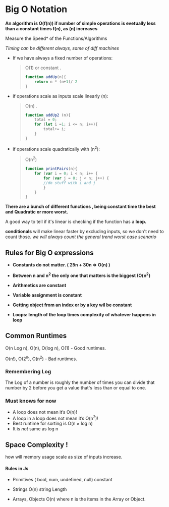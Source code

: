 # Big O Notation

**An algorithm is O(f(n)) if number of simple operations is evetually less than a constant times f(n), as (n) increases**

Measure the Speed* of the Functions/Algorithms

*Timing can be different always, same of diff machines*



- If we have always a fixed number of operations:
  
  > O(1) or constant .
  > 
  > ```js
  > function addUp(n){
  >     return n * (n+1)/ 2
  > }
  > ```

- if operations scale as inputs scale linearly (n):
  
  > O(n) .
  > 
  > ```js
  > function addUp2 (n){
  >     total = 0;
  >     for (let i =1; i <= n; i++){
  >         total+= i;
  >     }
  > }
  > ```

- if operations scale quadratically with (n<sup>2</sup>):
  
  > O(n<sup>2</sup>)
  > 
  > ```js
  > function printPairs(n){
  >     for (var i = 0; i < n; i++ {
  >         for (var j = 0; j < n; j++) {
  >         //do stuff with i and j
  >         }
  >     }
  > }
  > ```



**There are a bunch of different functions , being constant time the best and Quadratic or more worst.**



A good way to tell if it's linear is checking if the function has a **loop.**

**conditionals** will make linear faster by excluding inputs, so we don't need to count those. *we will always count the general trend worst case scenario*



## Rules for Big O expressions



- **Constants do not matter. ( 25n + 30n => O(n) )**

- **Between n and n<sup>2</sup> the only one that matters is the biggest (O(n<sup>2</sup>)**

- **Arithmetics are constant**

- **Variable assignment is constant**

- **Getting object from an index or by a key wil be constant**

- **Loops: length of the loop times complexity of whatever happens in loop**



## Common Runtimes

O(n Log n), O(n), O(log n), O(1) - Good runtimes.

O(n!), O(2<sup>n</sup>), O(n<sup>2</sup>) - Bad runtimes.



### Remembering Log

The Log of a number is roughly the number of times you can divide that number by 2 before you get a value that's less than or equal to one.

### Must knows for now

- A loop does not mean it’s O(n)!
- A loop in a loop does not mean it’s O(n<sup>2</sup>)!
- Best runtime for sorting is O(n × log n)
- It is *not* same as log n



## Space Complexity !

how will memory usage scale as size of inputs increase.



#### Rules in Js

- Primitives ( bool, num, undefined, null) constant

- Strings O(n) string Length

- Arrays, Objects O(n) where n is the items in the Array or Object.




